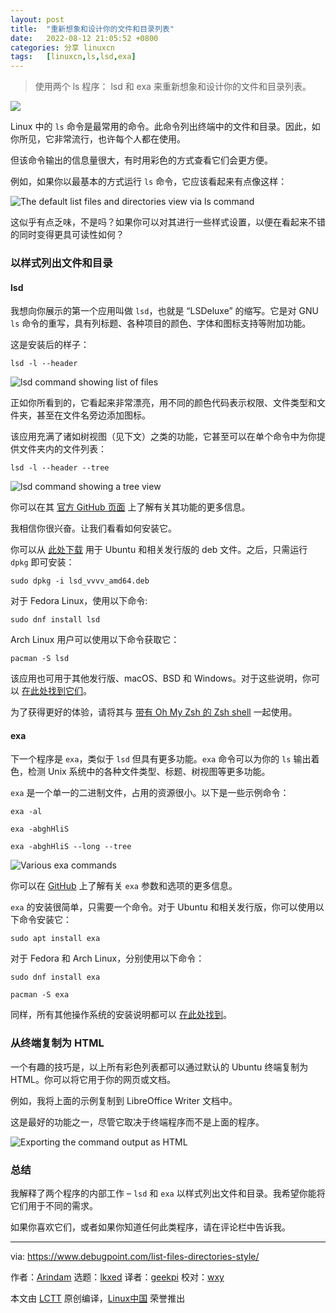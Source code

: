 ```yaml
---
layout: post
title:	"重新想象和设计你的文件和目录列表"
date:	2022-08-12 21:05:52 +0800 
categories:	分享 linuxcn 
tags:	[linuxcn,ls,lsd,exa]
---
```




> 
> 使用两个 ls 程序： lsd 和 exa 来重新想象和设计你的文件和目录列表。
> 
> 
> 


![](/Asserts/Images//attachment/album/202208/12/210553bhogk0vh1sk08o9v.jpg)


Linux 中的 `ls` 命令是最常用的命令。此命令列出终端中的文件和目录。因此，如你所见，它非常流行，也许每个人都在使用。


但该命令输出的信息量很大，有时用彩色的方式查看它们会更方便。


例如，如果你以最基本的方式运行 `ls` 命令，它应该看起来有点像这样：


![The default list files and directories view via ls command](/Asserts/Images//attachment/album/202208/12/210553v0h37wng7ng7cu3u.jpg)


这似乎有点乏味，不是吗？如果你可以对其进行一些样式设置，以便在看起来不错的同时变得更具可读性如何？


### 以样式列出文件和目录


#### lsd


我想向你展示的第一个应用叫做 `lsd`，也就是 “LSDeluxe” 的缩写。它是对 GNU `ls` 命令的重写，具有列标题、各种项目的颜色、字体和图标支持等附加功能。


这是安装后的样子：



```
lsd -l --header

```

![lsd command showing list of files](/Asserts/Images//attachment/album/202208/12/210554h4uiuuf2n3szfwuu.jpg)


正如你所看到的，它看起来非常漂亮，用不同的颜色代码表示权限、文件类型和文件夹，甚至在文件名旁边添加图标。


该应用充满了诸如树视图（见下文）之类的功能，它甚至可以在单个命令中为你提供文件夹内的文件列表：



```
lsd -l --header --tree

```

![lsd command showing a tree view](/Asserts/Images//attachment/album/202208/12/210555ckokm2kskkcdnzkj.jpg)


你可以在其 [官方 GitHub 页面](https://github.com/Peltoche/lsd) 上了解有关其功能的更多信息。


我相信你很兴奋。让我们看看如何安装它。


你可以从 [此处下载](https://github.com/Peltoche/lsd/releases) 用于 Ubuntu 和相关发行版的 deb 文件。之后，只需运行 `dpkg` 即可安装：



```
sudo dpkg -i lsd_vvvv_amd64.deb

```

对于 Fedora Linux，使用以下命令:



```
sudo dnf install lsd

```

Arch Linux 用户可以使用以下命令获取它：



```
pacman -S lsd

```

该应用也可用于其他发行版、macOS、BSD 和 Windows。对于这些说明，你可以 [在此处找到它们](https://github.com/Peltoche/lsd#installation)。


为了获得更好的体验，请将其与 [带有 Oh My Zsh 的 Zsh shell](https://www.debugpoint.com/install-use-zsh/) 一起使用。


#### exa


下一个程序是 `exa`，类似于 `lsd` 但具有更多功能。`exa` 命令可以为你的 `ls` 输出着色，检测 Unix 系统中的各种文件类型、标题、树视图等更多功能。


`exa` 是一个单一的二进制文件，占用的资源很小。以下是一些示例命令：



```
exa -al

```


```
exa -abghHliS

```


```
exa -abghHliS --long --tree

```

![Various exa commands](/Asserts/Images//attachment/album/202208/12/210556aefyxkuwow00xa10.jpg)


你可以在 [GitHub](https://github.com/ogham/exa#command-line-options) 上了解有关 `exa` 参数和选项的更多信息。


`exa` 的安装很简单，只需要一个命令。对于 Ubuntu 和相关发行版，你可以使用以下命令安装它：



```
sudo apt install exa

```

对于 Fedora 和 Arch Linux，分别使用以下命令：



```
sudo dnf install exa

```


```
pacman -S exa

```

同样，所有其他操作系统的安装说明都可以 [在此处找到](https://github.com/ogham/exa#installation)。


### 从终端复制为 HTML


一个有趣的技巧是，以上所有彩色列表都可以通过默认的 Ubuntu 终端复制为 HTML。你可以将它用于你的网页或文档。


例如，我将上面的示例复制到 LibreOffice Writer 文档中。


这是最好的功能之一，尽管它取决于终端程序而不是上面的程序。


![Exporting the command output as HTML](/Asserts/Images//attachment/album/202208/12/210556hyhhlveuv4rcgphh.jpg)


### 总结


我解释了两个程序的内部工作 – `lsd` 和 `exa` 以样式列出文件和目录。我希望你能将它们用于不同的需求。


如果你喜欢它们，或者如果你知道任何此类程序，请在评论栏中告诉我。




---


via: <https://www.debugpoint.com/list-files-directories-style/>


作者：[Arindam](https://www.debugpoint.com/author/admin1/) 选题：[lkxed](https://github.com/lkxed) 译者：[geekpi](https://github.com/geekpi) 校对：[wxy](https://github.com/wxy)


本文由 [LCTT](https://github.com/LCTT/TranslateProject) 原创编译，[Linux中国](https://linux.cn/) 荣誉推出
